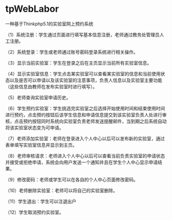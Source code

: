 
# tpWebLabor
一种基于Thinkphp5.1的实验室网上预约系统

（1）系统注册：学生通过页面进行填写基本信息注册，老师通过教务处管理员人工注册。

（2）系统登录：学生或老师通过账号密码登录系统进行相关操作。

（3）显示当前实验室：学生在登录之后在主页显示当前所有实验室信息。

（4）显示实验室信息：学生点击某实验室可以查看某实验室的信息和当前使用状态以及是否可以申请以及该实验室的注意事项，负责人信息以及实验室主要功能（这些信息由教师在发布实验室时进行填写）。

（5）老师查询实验室申请历史。

（6）学生预约实验室：学生挑选完实验室之后选择开始使用时间和结束使用时间进行预约，点击预约按钮后该学生信息和申请信息提交到该实验室负责人处进行审核，点击预约按钮同时系统向实验室负责老师发送提醒邮件，当到期之后系统自动将该实验室状态变为可申请。

（7）老师添加实验室：老师在登录进入个人中心以后可以发布新的实验室，通过表单填写实验室信息并显示到主页。

（8）老师审核请求：老师进入个人中心以后可以查看当前负责实验室的申请状态并接受或拒绝申请，系统会向用户发送一个通知并且在学生个人中心显示申请结果。

（9）修改密码：老师或学生可以在各自的个人中心页面修改密码。

（10）老师删除实验室：老师可以将自己的实验室删除。

（11）学生退出：学生可以注退出户

（12）学生取消预约实验室。

